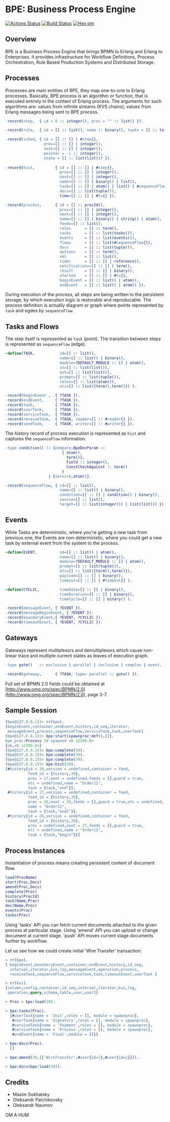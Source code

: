 BPE: Business Process Engine
============================

[![Actions Status](https://github.com/synrc/bpe/workflows/mix/badge.svg)](https://github.com/synrc/bpe/actions)
[![Build Status](https://travis-ci.org/synrc/bpe.svg?branch=master)](https://travis-ci.org/synrc/bpe)
[![Hex pm](http://img.shields.io/hexpm/v/bpe.svg?style=flat)](https://hex.pm/packages/bpe)

Overview
--------

BPE is a Business Process Engine that brings BPMN to Erlang and Erlang to Enterprises.
It provides infrastructure for Workflow Definitions, Process Orchestration,
Rule Based Production Systems and Distributed Storage.

Processes
---------

Processes are main entities of BPE, they map one-to-one to Erlang processes.
Basically, BPE process is an algorithm or function, that is executed entirely in the
context of Erlang process. The arguments for such algorithms are:
values from infinite streams (KVS chains);
values from Erlang messages being sent to BPE process.

```erlang
-record(step,  { id = 0 :: integer(), proc = "" :: list() }).

-record(role,  { id = [] :: list(), name :: binary(), tasks = [] :: term() }).

-record(sched, { id = [] :: [] | #step{},
                 prev=[] :: [] | integer(),
                 next=[] :: [] | integer(),
                 pointer = -1 :: integer(),
                 state = [] :: list(list()) }).
                 
-record(hist,         { id = [] :: [] | #step{},
                        prev=[] :: [] | integer(),
                        next=[] :: [] | integer(),
                        name=[] :: [] | binary() | list(),
                        task=[] :: [] | atom() | list() | #sequenceFlow{} | condition(),
                        docs=[] :: list(tuple()),
                        time=[] :: [] | #ts{} }).

-record(process,      { id = [] :: procId(),
                        prev=[] :: [] | integer(),
                        next=[] :: [] | integer(),
                        name=[] :: [] | binary() | string() | atom(),
                        feeds=[] :: list(),
                        roles      = [] :: term(),
                        tasks      = [] :: list(tasks()),
                        events     = [] :: list(events()),
                        flows      = [] :: list(#sequenceFlow{}),
                        docs       = [] :: list(tuple()),
                        options    = [] :: term(),
                        xml        = [] :: list(),
                        timer      = [] :: [] | reference(),
                        notifications=[] :: [] | term(),
                        result     = [] :: [] | binary(),
                        started    = [] :: [] | #ts{},
                        beginEvent = [] :: list() | atom(),
                        endEvent   = [] :: list() | atom() }).
```

During execution of the process, all steps are being written to the persistent storage,
by which execution logic is restorable and reproducable. The process definition is actually
diagram or graph where points represented by `task` and egdes by `sequenceFlow`.

Tasks and Flows
---------------

The step itself is represented as `task` (point). The transition between steps is
represented as `sequenceFlow` (edge). 

```erlang
-define(TASK,           id=[] :: list(),
                        name=[] :: list() | binary(),
                        module=?DEFAULT_MODULE :: [] | atom(),
                        in=[] :: list(list()),
                        out=[] :: list(list()),
                        prompt=[] :: list(tuple()),
                        roles=[] :: list(atom()),
                        etc=[] :: list({term(),term()}) ).

-record(beginEvent ,  { ?TASK }).
-record(endEvent,     { ?TASK }).
-record(task,         { ?TASK }).
-record(userTask,     { ?TASK }).
-record(serviceTask,  { ?TASK }).
-record(receiveTask,  { ?TASK, reader=[] :: #reader{} }).
-record(sendTask,     { ?TASK, writer=[] :: #writer{} }).
```

The history record of process execution is
represented as `hist` and captures the `sequenceFlow` information.

```erlang
-type condition() :: {compare,BpeDocParam :: 
                         { atom(),
                           term()},
                           Field :: integer(),
                           ConstCheckAgainst :: term()
                         }
                   | {service,atom()}.

-record(sequenceFlow, { id=[] :: list(),
                        name=[] :: list() | binary(),
                        condition=[] :: [] | condition() | binary(),
                        source=[] :: list(),
                        target=[] :: list(integer()) | list(list()) }).
```

Events
------

While Tasks are deterministic, where you're getting a new task from previous one,
the Events are non-deterministic, where you could get a new task by external
event from the system to the process.

```erlang
-define(EVENT,          id=[] :: list() | atom(),
                        name=[] :: list() | binary(),
                        module=?DEFAULT_MODULE :: [] | atom(),
                        prompt=[] :: list(tuple()),
                        etc=[] :: list({term(),term()}),
                        payload=[] :: [] | binary(),
                        timeout=[] :: [] | #timeout{} ).

-define(CYCLIC,         timeDate=[] :: [] | binary(),
                        timeDuration=[] :: [] | binary(),
                        timeCycle=[] :: [] | binary() ).

-record(messageEvent, { ?EVENT }).
-record(messageBeginEvent, { ?EVENT }).
-record(boundaryEvent,{ ?EVENT, ?CYCLIC }).
-record(timeoutEvent, { ?EVENT, ?CYCLIC }).
```

Gateways
--------

Gateways represent multiplexors and demultiplexors which cause non-linear trace and multiple
current states as leaves of execution graph.

```erlang
-type gate()   :: exclusive | parallel | inclusive | complex | event.

-record(gateway,      { ?TASK, type= parallel :: gate() }).
```

Full set of BPMN 2.0 fields could be obtained
at [http://www.omg.org/spec/BPMN/2.0](http://www.omg.org/spec/BPMN/2.0), page 3-7.

Sample Session
--------------

```erlang
(bpe@127.0.0.1)1> rr(bpe).
[beginEvent,container,endEvent,history,id_seq,iterator,
 messageEvent,process,sequenceFlow,serviceTask,task,userTask]
(bpe@127.0.0.1)2> bpe:start(spawnproc:def(),[]).
bpe_proc:Process 39 spawned <0.12399.0>
{ok,<0.12399.0>}
(bpe@127.0.0.1)3> bpe:complete(39).
(bpe@127.0.0.1)4> bpe:complete(39).
(bpe@127.0.0.1)5> bpe:complete(39).
(bpe@127.0.0.1)5> bpe:hist(39).
[#history{id = 28,version = undefined,container = feed,
          feed_id = {history,39},
          prev = 27,next = undefined,feeds = [],guard = true,
          etc = undefined,name = "Order11",
          task = {task,"end"}},
 #history{id = 27,version = undefined,container = feed,
          feed_id = {history,39},
          prev = 26,next = 28,feeds = [],guard = true,etc = undefined,
          name = "Order11",
          task = {task,"end2"}},
 #history{id = 26,version = undefined,container = feed,
          feed_id = {history,39},
          prev = undefined,next = 27,feeds = [],guard = true,
          etc = undefined,name = "Order11",
          task = {task,"begin"}}]
```

Process Instances
-----------------

Instantiation of process means creating persistent context of document flow.

```erlang
load(ProcName)
start(Proc,Docs)
amend(Proc,Docs)
complete(Proc)
history(ProcId)
task(Name,Proc)
doc(Name,Proc)
events(Proc)
tasks(Proc)
```

Using 'tasks' API you can fetch current documents attached to the given
process at particular stage. Using 'amend' API you can upload or
change document at current stage. 'push' API moves current
stage documents further by workflow.

Let us see how we could create initial 'Wire Transfer' transaction:

```erlang
> rr(bpe).
[ beginEvent,boundaryEvent,container,endEvent,history,id_seq,
  interval,iterator,kvs,log,messageEvent,operation,process,
  receiveTask,sequenceFlow,serviceTask,task,timeoutEvent,userTask ]

> rr(kvs).
[column,config,container,id_seq,interval,iterator,kvs,log,
 operation,query,schema,table,user,user2]

> Proc = bpe:load(39).

> bpe:tasks(Proc).
  [#userTask{name = 'Init',roles = [], module = spawnproc},
   #userTask{name = 'Signatory',roles = [], module = spawnproc},
   #serviceTask{name = 'Payment',roles = [], module = spawnproc},
   #serviceTask{name = 'Process',roles = [], module = spawnproc},
   #endEvent{name = 'Final',module = []}]

> bpe:docs(Proc).
  []

> bpe:amend(39,[{'WireTransfer',#user{id=1},#user{id=2}}]).

> bpe:docs(bpe:load(39)).
```

Credits
-------

* Maxim Sokhatsky
* Oleksandr Palchikovsky
* Oleksandr Naumov

OM A HUM
